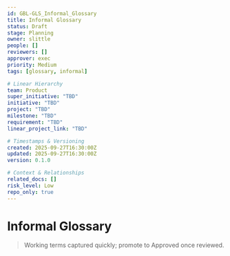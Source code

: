 ```yaml
---
id: GBL-GLS_Informal_Glossary
title: Informal Glossary
status: Draft
stage: Planning
owner: slittle
people: []
reviewers: []
approver: exec
priority: Medium
tags: [glossary, informal]

# Linear Hierarchy
team: Product
super_initiative: "TBD"
initiative: "TBD"
project: "TBD"
milestone: "TBD"
requirement: "TBD"
linear_project_link: "TBD"

# Timestamps & Versioning
created: 2025-09-27T16:30:00Z
updated: 2025-09-27T16:30:00Z
version: 0.1.0

# Context & Relationships
related_docs: []
risk_level: Low
repo_only: true
---
```


# Informal Glossary

> Working terms captured quickly; promote to Approved once reviewed.
